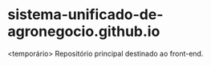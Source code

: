 # sistema-unificado-de-agronegocio.github.io

<temporário> Repositório principal destinado ao front-end.
